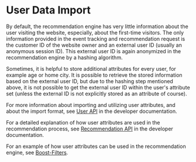# User Data Import

By default, the recommendation engine has very little information about the user visiting the website, 
especially, about the first-time visitors. 
The only information provided in the event tracking and recommendation request is the customer ID 
of the website owner and an external user ID (usually an anonymous session ID). 
This external user ID is again anonymized in the recommendation engine by a hashing algorithm.

Sometimes, it is helpful to store additional attributes for every user, for example age or home city. 
It is possible to retrieve the stored information based on the external user ID, but due to the hashing 
step mentioned above, it is not possible to get the external user ID within the user's attribute set 
(unless the external ID is not explicitly stored as an attribute of course).

For more information about importing and utilizing user attributes, and about the import format, see [User API](https://doc.ibexa.co/en/master/guide/personalization/developer_guide/user_api) in the developer documentation.

For a detailed explanation of how user attributes are used in the recommendation process, see [Recommendation API](https://doc.ibexa.co/en/master/guide/personalization/developer_guide/recommendation_api) in the developer documentation.

For an example of how user attributes can be used in the recommendation engine, see [Boost-Filters](filters.md#boost-filters).
